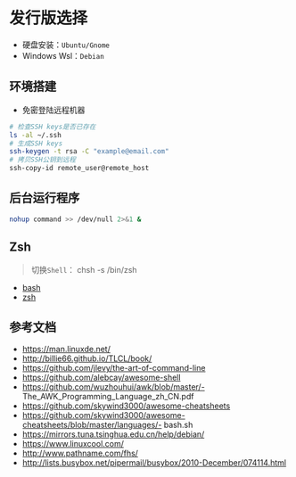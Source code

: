 # 发行版选择

- 硬盘安装：`Ubuntu/Gnome`
- Windows Wsl：`Debian`

## 环境搭建

- 免密登陆远程机器

```sh
# 检查SSH keys是否已存在
ls -al ~/.ssh
# 生成SSH keys
ssh-keygen -t rsa -C "example@email.com"
# 拷贝SSH公钥到远程
ssh-copy-id remote_user@remote_host
```

## 后台运行程序

```sh
nohup command >> /dev/null 2>&1 &
```

## Zsh

> 切换`Shell`： chsh -s /bin/zsh

- [bash](./bash.md)
- [zsh](./zsh.md)

## 参考文档

- https://man.linuxde.net/
- http://billie66.github.io/TLCL/book/
- https://github.com/jlevy/the-art-of-command-line
- https://github.com/alebcay/awesome-shell
- https://github.com/wuzhouhui/awk/blob/master/- The_AWK_Programming_Language_zh_CN.pdf
- https://github.com/skywind3000/awesome-cheatsheets
- https://github.com/skywind3000/awesome-cheatsheets/blob/master/languages/- bash.sh
- https://mirrors.tuna.tsinghua.edu.cn/help/debian/
- https://www.linuxcool.com/
- http://www.pathname.com/fhs/
- http://lists.busybox.net/pipermail/busybox/2010-December/074114.html
